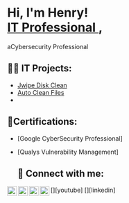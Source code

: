 <h1>Hi, I'm Henry! <br/><a href="(https://github.com/Hdgag96/Hdgag96)">IT Professional </a>, </h1>aCybersecurity Professional</a>

<h2>👨‍💻 IT Projects:</h2>

  - [Jwipe Disk Clean](https://github.com/Hdgag96/JWipe-Disk-Clean/tree/main)
  - [Auto Clean Files](https://github.com/Hdgag96/Autos-sort-files/blob/main/README.md)
  - 

<h2>📜Certifications:</h2>

- [Google CyberSecurity Professional]

- [Qualys Vulnerability Management]
  
  <h2>🤳 Connect with me:</h2>

[<img align="left" alt="JoshMadakor | YouTube" width="22px" src="https://cdn.jsdelivr.net/npm/simple-icons@v3/icons/youtube.svg" />][youtube]
[<img align="left" alt="JoshMadakor | Twitter" width="22px" src="https://cdn.jsdelivr.net/npm/simple-icons@v3/icons/twitter.svg" />][twitter]
[<img align="left" alt="JoshMadakor | LinkedIn" width="22px" src="https://cdn.jsdelivr.net/npm/simple-icons@v3/icons/linkedin.svg" />][linkedin]
[<img align="left" alt="JoshMadakor | Instagram" width="22px" src="https://cdn.jsdelivr.net/npm/simple-icons@v3/icons/instagram.svg" />][instagram]

[twitter]: 
[youtube]: 
[instagram]: 
[linkedin]: 

<!--

